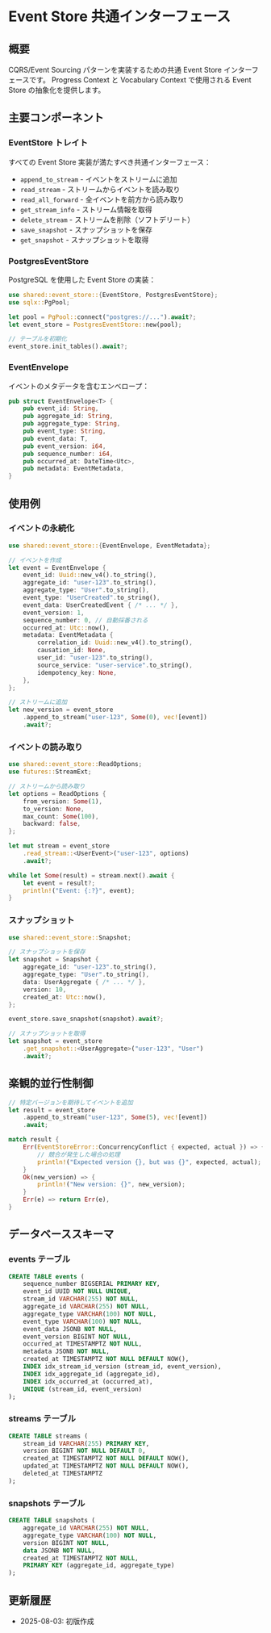 # Event Store 共通インターフェース

## 概要

CQRS/Event Sourcing パターンを実装するための共通 Event Store インターフェースです。
Progress Context と Vocabulary Context で使用される Event Store の抽象化を提供します。

## 主要コンポーネント

### EventStore トレイト

すべての Event Store 実装が満たすべき共通インターフェース：

- `append_to_stream` - イベントをストリームに追加
- `read_stream` - ストリームからイベントを読み取り
- `read_all_forward` - 全イベントを前方から読み取り
- `get_stream_info` - ストリーム情報を取得
- `delete_stream` - ストリームを削除（ソフトデリート）
- `save_snapshot` - スナップショットを保存
- `get_snapshot` - スナップショットを取得

### PostgresEventStore

PostgreSQL を使用した Event Store の実装：

```rust
use shared::event_store::{EventStore, PostgresEventStore};
use sqlx::PgPool;

let pool = PgPool::connect("postgres://...").await?;
let event_store = PostgresEventStore::new(pool);

// テーブルを初期化
event_store.init_tables().await?;
```

### EventEnvelope

イベントのメタデータを含むエンベロープ：

```rust
pub struct EventEnvelope<T> {
    pub event_id: String,
    pub aggregate_id: String,
    pub aggregate_type: String,
    pub event_type: String,
    pub event_data: T,
    pub event_version: i64,
    pub sequence_number: i64,
    pub occurred_at: DateTime<Utc>,
    pub metadata: EventMetadata,
}
```

## 使用例

### イベントの永続化

```rust
use shared::event_store::{EventEnvelope, EventMetadata};

// イベントを作成
let event = EventEnvelope {
    event_id: Uuid::new_v4().to_string(),
    aggregate_id: "user-123".to_string(),
    aggregate_type: "User".to_string(),
    event_type: "UserCreated".to_string(),
    event_data: UserCreatedEvent { /* ... */ },
    event_version: 1,
    sequence_number: 0, // 自動採番される
    occurred_at: Utc::now(),
    metadata: EventMetadata {
        correlation_id: Uuid::new_v4().to_string(),
        causation_id: None,
        user_id: "user-123".to_string(),
        source_service: "user-service".to_string(),
        idempotency_key: None,
    },
};

// ストリームに追加
let new_version = event_store
    .append_to_stream("user-123", Some(0), vec![event])
    .await?;
```

### イベントの読み取り

```rust
use shared::event_store::ReadOptions;
use futures::StreamExt;

// ストリームから読み取り
let options = ReadOptions {
    from_version: Some(1),
    to_version: None,
    max_count: Some(100),
    backward: false,
};

let mut stream = event_store
    .read_stream::<UserEvent>("user-123", options)
    .await?;

while let Some(result) = stream.next().await {
    let event = result?;
    println!("Event: {:?}", event);
}
```

### スナップショット

```rust
use shared::event_store::Snapshot;

// スナップショットを保存
let snapshot = Snapshot {
    aggregate_id: "user-123".to_string(),
    aggregate_type: "User".to_string(),
    data: UserAggregate { /* ... */ },
    version: 10,
    created_at: Utc::now(),
};

event_store.save_snapshot(snapshot).await?;

// スナップショットを取得
let snapshot = event_store
    .get_snapshot::<UserAggregate>("user-123", "User")
    .await?;
```

## 楽観的並行性制御

```rust
// 特定バージョンを期待してイベントを追加
let result = event_store
    .append_to_stream("user-123", Some(5), vec![event])
    .await;

match result {
    Err(EventStoreError::ConcurrencyConflict { expected, actual }) => {
        // 競合が発生した場合の処理
        println!("Expected version {}, but was {}", expected, actual);
    }
    Ok(new_version) => {
        println!("New version: {}", new_version);
    }
    Err(e) => return Err(e),
}
```

## データベーススキーマ

### events テーブル

```sql
CREATE TABLE events (
    sequence_number BIGSERIAL PRIMARY KEY,
    event_id UUID NOT NULL UNIQUE,
    stream_id VARCHAR(255) NOT NULL,
    aggregate_id VARCHAR(255) NOT NULL,
    aggregate_type VARCHAR(100) NOT NULL,
    event_type VARCHAR(100) NOT NULL,
    event_data JSONB NOT NULL,
    event_version BIGINT NOT NULL,
    occurred_at TIMESTAMPTZ NOT NULL,
    metadata JSONB NOT NULL,
    created_at TIMESTAMPTZ NOT NULL DEFAULT NOW(),
    INDEX idx_stream_id_version (stream_id, event_version),
    INDEX idx_aggregate_id (aggregate_id),
    INDEX idx_occurred_at (occurred_at),
    UNIQUE (stream_id, event_version)
);
```

### streams テーブル

```sql
CREATE TABLE streams (
    stream_id VARCHAR(255) PRIMARY KEY,
    version BIGINT NOT NULL DEFAULT 0,
    created_at TIMESTAMPTZ NOT NULL DEFAULT NOW(),
    updated_at TIMESTAMPTZ NOT NULL DEFAULT NOW(),
    deleted_at TIMESTAMPTZ
);
```

### snapshots テーブル

```sql
CREATE TABLE snapshots (
    aggregate_id VARCHAR(255) NOT NULL,
    aggregate_type VARCHAR(100) NOT NULL,
    version BIGINT NOT NULL,
    data JSONB NOT NULL,
    created_at TIMESTAMPTZ NOT NULL,
    PRIMARY KEY (aggregate_id, aggregate_type)
);
```

## 更新履歴

- 2025-08-03: 初版作成
